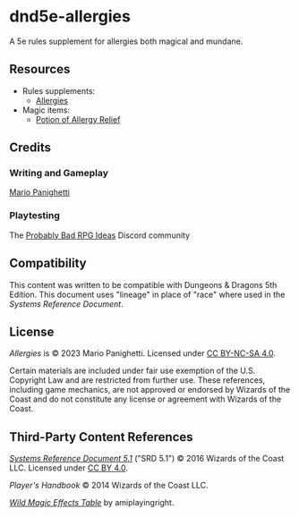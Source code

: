 # dnd5e-allergies

A 5e rules supplement for allergies both magical and mundane.

## Resources

- Rules supplements:
  - [Allergies](allergies.md)
- Magic items:
  - [Potion of Allergy Relief](potion-of-allergy-relief.md)

## Credits

### Writing and Gameplay

[Mario Panighetti](https://mario.panighetti.net)

### Playtesting

The [Probably Bad RPG Ideas](http://patreon.com/probablybadrpgideas) Discord community

## Compatibility

This content was written to be compatible with Dungeons & Dragons 5th Edition. This document uses "lineage" in place of "race" where used in the _Systems Reference Document_.

## License

_Allergies_ is © 2023 Mario Panighetti. Licensed under [CC BY-NC-SA 4.0](https://creativecommons.org/licenses/by-nc-sa/4.0/legalcode).

Certain materials are included under fair use exemption of the U.S. Copyright Law and are restricted from further use. These references, including game mechanics, are not approved or endorsed by Wizards of the Coast and do not constitute any license or agreement with Wizards of the Coast.

## Third-Party Content References

_[Systems Reference Document 5.1](https://dnd.wizards.com/resources/systems-reference-document)_ ("SRD 5.1") © 2016 Wizards of the Coast LLC. Licensed under [CC BY 4.0](https://creativecommons.org/licenses/by/4.0/legalcode).

_Player's Handbook_ © 2014 Wizards of the Coast LLC.

_[Wild Magic Effects Table](https://at.tumblr.com/amiplayingright/wild-magic-effects-the-homebrewery/nhe9h81pfz18)_ by amiplayingright.
